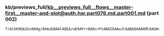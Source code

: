 ### kb/previews_full/kb__previews_full__flows__master-first__master-and-slot@auth.har.part076.md.part001.md (part 002)

```md
frACkK9QA2Gv0AHg/8AAoEBAACAQEA/wD9APr+BADx+PsABAIDAAwJCAABAQAABAMCAAQAAP4A//8AAAAAAQD8/P4AAAYDAC
```

```
